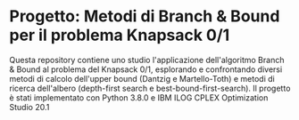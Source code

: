 # Progetto: Metodi di Branch & Bound per il problema Knapsack 0/1
Questa repository contiene uno studio l'applicazione dell'algoritmo Branch & Bound al problema del Knapsack 0/1, esplorando e confrontando diversi metodi di calcolo dell'upper bound (Dantzig e Martello-Toth) e metodi di ricerca dell'albero (depth-first search e best-bound-first-search).
Il progetto è stati implementato con Python 3.8.0 e IBM ILOG CPLEX Optimization Studio 20.1
